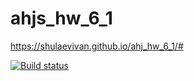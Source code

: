 # ahjs_hw_6_1

https://shulaevivan.github.io/ahj_hw_6_1/#

[![Build status](https://ci.appveyor.com/api/projects/status/89ojx35t28nmcxr7?svg=true)](https://ci.appveyor.com/project/ShulaevIvan/ahj-hw-6-1)
